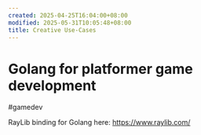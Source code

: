 ```yaml
---
created: 2025-04-25T16:04:00+08:00
modified: 2025-05-31T10:05:48+08:00
title: Creative Use-Cases
---
```



# Golang for platformer game development
#gamedev

RayLib binding for Golang here:
https://www.raylib.com/


